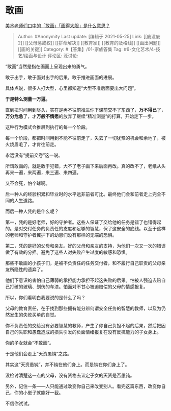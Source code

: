# 敢画
[美术老师们口中的「敢画」「画得大胆」是什么意思？](https://www.zhihu.com/question/332254324/answer/1253427369)

> Author: #Anonymity
> Last update: [编辑于 2021-05-25]
> Link: [[废没废 2]] [[父母惩戒权]] [[拼命解决]] [[教育家]] [[教育的及格线]] [[画出问题]] [[画的关键]]
> Category: #【答集】/01-家族答集
> Tag: #6-文化艺术/4-技艺/绘画与设计
> 评论区:
> 泛讨论:

“敢画”当然是指在画面上呈现出来的勇气。

敢于出手，敢于面对出手的后果，敢于推进画面的进展。

具体点说，很多人打大型，心里都知道“大型不准后面要出大问题”。

**于是特么测量一万遍。**

直到把时间用到尽头，实在是再不往前推进你下课前交不了东西了，**万不得已**了，**万分危急**了，才**万般不情愿**的放弃了继续“精准测量”的打算，开始走下一步。

这种行为模式会推展到执行的每一个阶段。

每一个阶段，都把时间用到不能不往前走了，失去了一切犹豫的机会和余地了，被火烧眉毛了，才肯往前走。

永远没有“提前交卷”这一说。

所谓敢画的，就是敢于犯错，大不了老子画下来后面再改。真的改不了，老纸从头再来一遍，来两遍，来三遍、来四遍。

又不会死，怕个球啊。

后一种人的经验积累和毕业时的水平远非前者可比。最终他们会和前者走上完全不同的人生道路。

而后一种人凭的是什么呢？

第一，凭的是好老师，好的守护者。这些人保证了交给他的任务是错了也错得起的。是对交付任务的负责任的态度和足够的智慧，保了这安全的底线。以至于这样的老师和守护者翼护下的幼崽们没有那样的无端的恐惧。

第二，凭的是好的父母和亲友。好的父母和亲友的支持，为他们一次又一次的错误做了有效的分担。避免了这些人对失败产生过度的敏感和恐惧。

那些不敢画的小孩子们，是被不负责任的任务交付者，和不履行自己职责的父母亲友所隐性的遗弃了。

他们下意识的害怕自己薄弱的承担能力承担不起这失败的后果。怕被人强迫去赔自己打破的玻璃、划伤的车漆。怕面对不甘心被迫赔偿的父母的情感报复。

所以，你们看明白我要说的是什么了吗？

父母的教育责任，在于找到那些拥有能分辨何谓安全任务的智慧的教师，以及为仍然发生的失败买单的自觉。

你不负责任的交给没有必要智慧的教师，产生了你自己负担不起的后果，然后把因自己的失职和愚蠢造成的损失引发的负面情绪报复在没有反抗能力的子女身上。

你的子女就会“不敢画”。

于是他们会走上“天资愚钝”之路。

其实这“天资愚钝”，并不钝在他们身上。而是钝在你们身上了。

没检讨清楚这一点的父母，没有资格去认定子女的天资是否愚钝。

另外，记住一条——人只能通过改变你自己来改变别人。看完这篇东西，改变你自己，你的小崽子就能好一截。

不信你试试。
